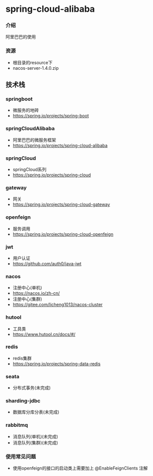 # spring-cloud-alibaba

### 介绍
阿里巴巴的使用

### 资源
- 根目录的resource下
- nacos-server-1.4.0.zip

## 技术栈
### springboot
- 微服务的地砖
- https://spring.io/projects/spring-boot
### springCloudAlibaba
- 阿里巴巴的微服务框架
- https://spring.io/projects/spring-cloud-alibaba
### springCloud
- springCloud系列
- https://spring.io/projects/spring-cloud
### gateway
- 网关
- https://spring.io/projects/spring-cloud-gateway
### openfeign
- 服务调用
- https://spring.io/projects/spring-cloud-openfeign
### jwt
- 用户认证
- https://github.com/auth0/java-jwt
### nacos
- 注册中心(单机)
- https://nacos.io/zh-cn/
- 注册中心(集群)
- https://gitee.com/licheng1013/nacos-cluster
### hutool
- 工具类
- https://www.hutool.cn/docs/#/
### redis
- redis集群
- https://spring.io/projects/spring-data-redis
### seata
- 分布式事务(未完成)
### sharding-jdbc
- 数据库分库分表(未完成)
### rabbitmq
- 消息队列(单机)(未完成)
- 消息队列(集群)(未完成)
### 使用常见问题
- 使用openfeign的接口的启动类上需要加上 @EnableFeignClients 注解